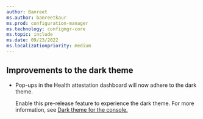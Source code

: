 ```yaml
---
author: Banreet
ms.author: banreetkaur
ms.prod: configuration-manager
ms.technology: configmgr-core
ms.topic: include
ms.date: 09/23/2022
ms.localizationpriority: medium
---
```


## <a name="bkmk_improvements-to-the-dark-theme"></a> Improvements to the dark theme
<!--15346075-->

- Pop-ups in the Health attestation dashboard will now adhere to the dark theme.

  Enable this pre-release feature to experience the dark theme. For more information, see [Dark theme for the console.](../../../../../core/servers/manage/admin-console.md#bkmk_dark)
